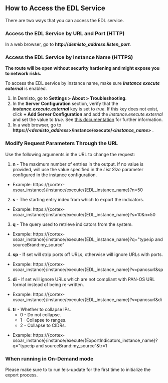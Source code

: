 ## How to Access the EDL Service

There are two ways that you can access the EDL service.

### Access the EDL Service by URL and Port (HTTP)
In a web browser, go to **http://*demisto_address*:*listen_port***.


### Access the EDL Service by Instance Name (HTTPS)
**The route will be open without security hardening and might expose you to network risks.**

To access the EDL service by instance name, make sure ***Instance execute external*** is enabled. 

1. In Demisto, go to **Settings > About > Troubleshooting**.
2. In the **Server Configuration** section, verify that the ***instance.execute.external*** key is set to *true*. If this key does not exist, click **+ Add Server Configuration** and add the *instance.execute.external* and set the value to *true*. See [this documentation](https://xsoar.pan.dev/docs/integrations/long-running#invoking-http-integrations-via-cortex-xsoar-servers-route-handling) for further information.
3. In a web browser, go to **https://*<demisto_address>*/instance/execute/*<instance_name>*** .


### Modify Request Parameters Through the URL
Use the following arguments in the URL to change the request:

1. **n** - The maximum number of entries in the output. If no value is provided, will use the value specified in the *List Size* parameter configured in the instance configuration.
 * Example: https://{cortex-xsoar_instance}/instance/execute/{EDL_instance_name}?n=50
2. **s** - The starting entry index from which to export the indicators.
 * Example: https://{cortex-xsoar_instance}/instance/execute/{EDL_instance_name}?s=10&n=50
3. **q** - The query used to retrieve indicators from the system.
 * Example: https://{cortex-xsoar_instance}/instance/execute/{EDL_instance_name}?q="type:ip and sourceBrand:my_source"
4. **sp** - If set will strip ports off URLs, otherwise will ignore URLs with ports.
 * Example: https://{cortex-xsoar_instance}/instance/execute/{EDL_instance_name}?v=panosurl&sp 
5. **di** - If set will ignore URLs which are not compliant with PAN-OS URL format instead of being re-written.
 * Example: https://{cortex-xsoar_instance}/instance/execute/{EDL_instance_name}?v=panosurl&di
6. **tr** - Whether to collapse IPs. 
    * 0 - Do not collapse. 
    * 1 - Collapse to ranges.
    * 2 - Collapse to CIDRs.
 * Example: https://{cortex-xsoar_instance}/instance/execute/{ExportIndicators_instance_name}?q="type:ip and sourceBrand:my_source"&tr=1

### When running in On-Demand mode
Please make sure to to run !eis-update for the first time to initialize the export process.
